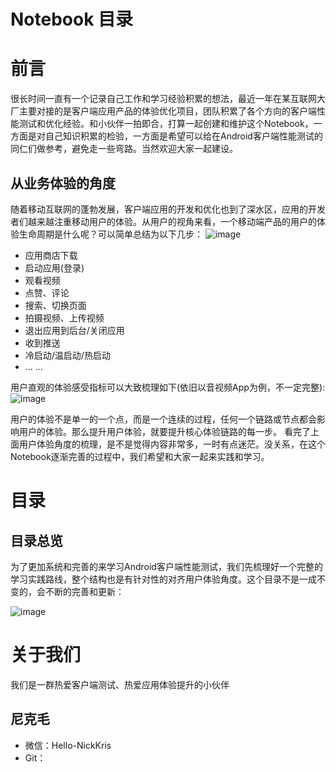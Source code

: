 # Notebook 目录
# 前言
很长时间一直有一个记录自己工作和学习经验积累的想法，最近一年在某互联网大厂主要对接的是客户端应用产品的体验优化项目，团队积累了各个方向的客户端性能测试和优化经验。和小伙伴一拍即合，打算一起创建和维护这个Notebook，一方面是对自己知识积累的检验，一方面是希望可以给在Android客户端性能测试的同仁们做参考，避免走一些弯路。当然欢迎大家一起建设。
## 从业务体验的角度
随着移动互联网的蓬勃发展，客户端应用的开发和优化也到了深水区，应用的开发者们越来越注重移动用户的体验。从用户的视角来看，一个移动端产品的用户的体验生命周期是什么呢？可以简单总结为以下几步：
![image](https://user-images.githubusercontent.com/74824715/113503760-62b27f00-9566-11eb-8802-1f418a653615.png)
- 应用商店下载
- 启动应用(登录)
- 观看视频
- 点赞、评论
- 搜索、切换页面
- 拍摄视频、上传视频
- 退出应用到后台/关闭应用
- 收到推送
- 冷启动/温启动/热启动
- ... ...

用户直观的体验感受指标可以大致梳理如下(依旧以音视频App为例，不一定完整):
![image](https://user-images.githubusercontent.com/74824715/113504432-9f807500-956a-11eb-918b-ccb2234817b6.png)

用户的体验不是单一的一个点，而是一个连续的过程，任何一个链路或节点都会影响用户的体验。那么提升用户体验，就要提升核心体验链路的每一步。
看完了上面用户体验角度的梳理，是不是觉得内容非常多，一时有点迷茫。没关系，在这个Notebook逐渐完善的过程中，我们希望和大家一起来实践和学习。
# 目录
## 目录总览
为了更加系统和完善的来学习Android客户端性能测试，我们先梳理好一个完整的学习实践路线，整个结构也是有针对性的对齐用户体验角度。这个目录不是一成不变的，会不断的完善和更新：

![image](https://user-images.githubusercontent.com/74824715/113505150-a5c52000-956f-11eb-9ec2-56fe46ec5761.png)

# 关于我们
我们是一群热爱客户端测试、热爱应用体验提升的小伙伴
## 尼克毛
- 微信：Hello-NickKris
- Git：
